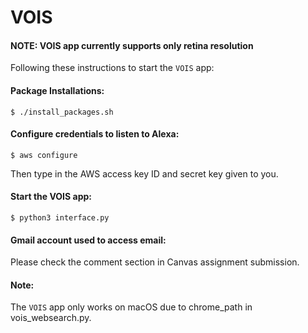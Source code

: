 # VOIS

#### NOTE: VOIS app currently supports only retina resolution

Following these instructions to start the `VOIS` app:

#### Package Installations:
~~~
$ ./install_packages.sh
~~~

#### Configure credentials to listen to Alexa:
~~~
$ aws configure
~~~
Then type in the AWS access key ID and secret key given to you.


#### Start the VOIS app:
~~~
$ python3 interface.py
~~~

#### Gmail account used to access email:
Please check the comment section in Canvas assignment submission.

#### Note:
The `VOIS` app only works on macOS due to chrome_path in vois_websearch.py.
